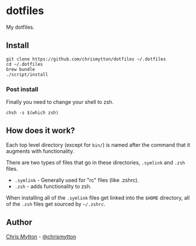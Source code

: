 # dotfiles

My dotfiles.

## Install

    git clone https://github.com/chrismytton/dotfiles ~/.dotfiles
    cd ~/.dotfiles
    brew bundle
    ./script/install

### Post install

Finally you need to change your shell to zsh.

    chsh -s $(which zsh)

## How does it work?

Each top level directory (except for `bin/`) is named after the
command that it augments with functionality.

There are two types of files that go in these directories, `.symlink`
and `.zsh` files.

* `.symlink` - Generally used for "rc" files (like .zshrc).
* `.zsh` - adds functionality to zsh.

When installing all of the `.symlink` files get linked into the
`$HOME` directory, all of the `.zsh` files get sourced by `~/.zshrc`.

## Author

[Chris Mytton](https://www.chrismytton.uk/) -
[@chrismytton](https://twitter.com/chrismytton)
